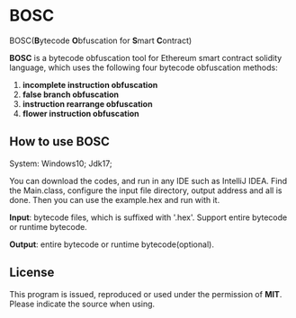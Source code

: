 # BOSC

BOSC(**B**ytecode **O**bfuscation for **S**mart **C**ontract)

**BOSC** is a bytecode obfuscation tool for Ethereum smart contract solidity language, which uses the following four bytecode obfuscation methods:
1. **incomplete instruction obfuscation**
2. **false branch obfuscation**
3. **instruction rearrange obfuscation** 
4. **flower instruction obfuscation**

## How to use BOSC

System: Windows10; Jdk17; 

You can download the codes, and run in any IDE such as IntelliJ IDEA. Find the Main.class, configure the input file directory, output address and all is done. Then you can use the example.hex and run with it.

**Input**: bytecode files, which is suffixed with '.hex'. Support entire bytecode or runtime bytecode.

**Output**: entire bytecode or runtime bytecode(optional).

## License

This program is issued, reproduced or used under the permission of **MIT**. Please indicate the source when using.

